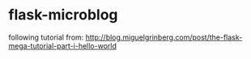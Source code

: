 # flask-microblog
following tutorial from: http://blog.miguelgrinberg.com/post/the-flask-mega-tutorial-part-i-hello-world

